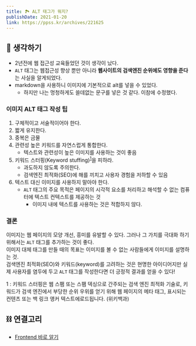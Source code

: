 ```yaml
---
title: 🏞 ALT 태그가 뭐지? 
publishDate: 2021-01-20
link: https://ppss.kr/archives/221625
---
```

 

## 🤔 생각하기 
- 2년전에 웹 접근성 교육들었던 것이 생각이 났다.  
- `ALT` 태그는 웹접근성 향상 뿐만 아니라 **웹사이트의 검색엔진 순위에도 영향을 준다**는 사실을 알게되었다.   
- markdown을 사용하니 이미지에 기본적으로 alt를 넣을 수 있었다.  
    - 하지만 나는 멍청하게도 쓸데없는 문구를 넣은 것 같다. 이참에 수정했다.  

### 이미지 ALT 태그 작성 팁  
1. 구체적이고 서술적이어야 한다.  
2. 짧게 유지한다.  
3. 중복은 금물 
4. 관련성 높은 키워드를 자연스럽게 통합한다.  
    - 텍스트와 관련성이 높은 이미지를 사용하는 것이 좋음  
5. 키워드 스터핑(Keyword stuffing)<sup>[1](#keyword-stuffing)</sup>을 피하라.  
    - 과도하지 않도록 주의한다.  
    - 검색엔진 최적화(SEO)에 해를 끼치고 사용자 경험을 저하할 수 있음  
6. 텍스트 대신 이미지를 사용하지 말아야 한다.  
    - `ALT` 태그의 주요 목적은 페이지의 시각적 요소를 처리하고 해석할 수 없는 컴퓨터에 텍스트 컨텍스트를 제공하는 것  
        - 이미지 내에 텍스트를 사용하는 것은 적합하지 않다.  

### 결론 
이미지는 웹 페이지의 모양 개선, 흥미를 유발할 수 있다. 그러나 그 가치를 극대화 하기 위해서는 `ALT` 태그를 추가하는 것이 좋다.  
이미지 대체 태그를 만들 때의 목표는 이미지를 볼 수 없는 사람들에게 이미지를 설명하는 것.  
검색엔진 최적화(SEO)와 키워드(keyword)를 고려하는 것은 현명한 아이디어지만 실제 사용자를 염두에 두고 `ALT` 태그를 작성한다면 더 긍정적 결과를 얻을 수 있다! 

<a name="keyword-stuffing">1</a> : 키워드 스터핑은 웹 스팸 또는 스팸 덱싱으로 간주되는 검색 엔진 최적화 기술로, 키워드가 검색 엔진에서 부당한 순위 우위를 얻기 위해 웹 페이지의 메타 태그, 표시되는 컨텐츠 또는 백 링크 앵커 텍스트에로드됩니다. (위키백과)


## ⛓ 연결고리 
- [Frontend 바로 알기](../Dev/know-front-end-right-away.md)